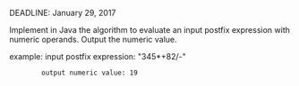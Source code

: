 DEADLINE: January 29, 2017 

   Implement in Java the algorithm to evaluate an input postfix expression with numeric operands. Output the numeric value. 

   example: input postfix expression: "345*+82/-"

            output numeric value: 19 
